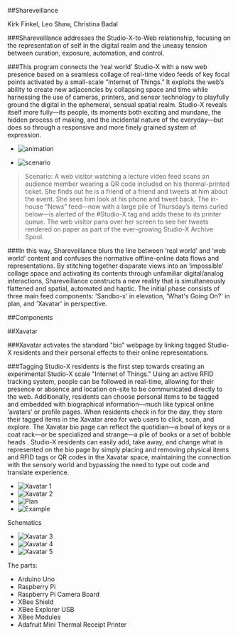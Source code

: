 ##Shareveillance

Kirk Finkel, Leo Shaw, Christina Badal

###Shareveillance addresses the Studio-X-to-Web relationship, focusing on the representation of self in the digital realm and the uneasy tension between curation, exposure, automation, and control.    

###This program connects the ‘real world’ Studio-X with a new web presence based on a seamless collage of real-time video feeds of key focal points activated by a small-scale “Internet of Things.” It exploits the web’s ability to create new adjacencies by collapsing space and time while harnessing the use of cameras, printers, and sensor technology to playfully ground the digital in the ephemeral, sensual spatial realm. Studio-X reveals itself more fully—its people, its moments both exciting and mundane, the hidden process of making, and the incidental nature of the everyday—but does so through a responsive and more finely grained system of expression. 

* ![animation](https://raw.github.com/site2site/shareveillance/master/images/People_animation.gif)

* ![scenario](https://raw.github.com/site2site/shareveillance/master/images/People_animation_1-01.png)

> Scenario: A web visitor watching a lecture video feed scans an audience member wearing a QR code included on his thermal-printed ticket. She finds out he is a friend of a friend and tweets at him about the event. She sees him look at his phone and tweet back. The in-house “News” feed—now with a large pile of Thursday’s items curled below—is alerted of the #Studio-X tag and adds these to its printer queue. The web visitor pans over her screen to see her tweets rendered on paper as part of the ever-growing Studio-X Archive Spool. 

###In this way, Shareveillance blurs the line between ‘real world’ and ‘web world’ content and confuses the normative offline-online data flows and representations. By stitching together disparate views into an ‘impossible’ collage space and activating its contents through unfamiliar digital/analog interactions, Shareveillance constructs a  new reality that is simultaneously flattened and spatial, automated and haptic. The initial phase consists of three main feed components: 'Sandbo-x' in elevation, 'What's Going On?' in plan, and 'Xavatar' in perspective.

##Components 

##Xavatar

###Xavatar activates the standard "bio" webpage by linking tagged Studio-X residents and their personal effects to their online representations.

###Tagging Studio-X residents is the first step towards creating an experimental Studio-X scale "Internet of Things." Using an active RFID tracking system, people can be followed in real-time, allowing for their presence or absence and location on-site to be communicated directly to the web. Additionally, residents can choose personal items to be tagged and embedded with biographical information—much like typical online ‘avatars’ or profile pages. When residents check in for the day, they store their tagged items in the Xavatar area for web users to click, scan, and explore. The Xavatar bio page can reflect the quotidian—a bowl of keys or a coat rack—or be specialized and strange—a pile of books or a set of bobble heads . Studio-X residents can easily add, take away, and change what is represented on the bio page by simply placing and removing physical items and RFID tags or QR codes in the Xavatar space, maintaining the connection with the sensory world and bypassing the need to type out code and translate experience. 


* ![Xavatar 1](https://raw.github.com/site2site/shareveillance/master/images/S2S-Xavatar-1.png)
* ![Xavatar 2](https://raw.github.com/site2site/shareveillance/master/images/S2S-Xavatar-2.png)
* ![Plan](https://raw.github.com/warshawshaw/shareveillance/master/images/sandbox-plan-sketch.png)
* ![Example](https://raw.github.com/warshawshaw/shareveillance/master/images/bio-about-popups.jpg)

Schematics

* ![Xavatar 3](https://raw.github.com/site2site/shareveillance/master/images/S2S-Xavatar-3.png)
* ![Xavatar 4](https://raw.github.com/site2site/shareveillance/master/images/S2S-Xavatar-4.png)
* ![Xavatar 5](https://raw.github.com/site2site/shareveillance/master/images/S2S-Xavatar-5.png)

The parts:
* Arduino Uno
* Raspberry Pi
* Raspberry Pi Camera Board
* XBee Shield
* XBee Explorer USB
* XBee Modules
* Adafruit Mini Thermal Receipt Printer




